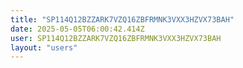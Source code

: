 ```yaml
---
title: "SP114Q12BZZARK7VZQ16ZBFRMNK3VXX3HZVX73BAH"
date: 2025-05-05T06:00:42.414Z
user: SP114Q12BZZARK7VZQ16ZBFRMNK3VXX3HZVX73BAH
layout: "users"
---
```

    